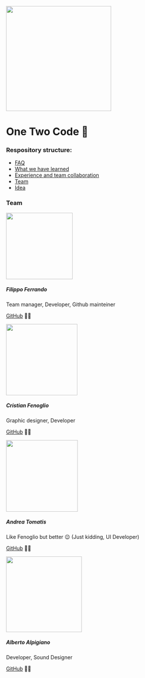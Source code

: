 <img title="" src="https://cdn.discordapp.com/attachments/816631707817869323/816632585970122752/LogoPNG.png" alt="" data-align="center" width="286">

# One Two Code :unicorn:

### Respository structure:
* [FAQ](https://github.com/PCTO-OneTwoCode/about-us/blob/main/FAQ.md)
* [What we have learned](https://github.com/PCTO-OneTwoCode/about-us/blob/main/WhatWeLearned.md)
* [Experience and team collaboration](https://github.com/PCTO-OneTwoCode/about-us/blob/main/ExperienceAndCollaboration.md)
* [Team](https://github.com/PCTO-OneTwoCode/about-us/blob/main/README.md)
* [Idea](https://github.com/PCTO-OneTwoCode/about-us/blob/main/Idea.md)

### Team

<img src="https://avatars.githubusercontent.com/u/55100628?s=400&u=207d3db106c04fea7bcae256f3cf7162f192415e&v=4" title="" alt="" width="181"> 

##### Filippo Ferrando

Team manager, Developer, Github mainteiner

[GitHub](https://github.com/filippo-ferrando) :man_mechanic:

<img src="https://avatars.githubusercontent.com/u/55739443?s=400&u=7a97544d3dab0d04bc85dc41a82ce3014c7b52d2&v=4" title="" alt="" width="194">

##### Cristian Fenoglio

Graphic designer, Developer

[GitHub](https://github.com/CristianFenoglio) :rainbow_flag:

<img src="https://avatars.githubusercontent.com/u/58698567?s=400&u=a9539a6d1266e0ae156a93b42e6e04c911e09fc1&v=4" title="" alt="" width="195">

##### Andrea Tomatis

Like Fenoglio but better :wink:
(Just kidding, UI Developer)

[GitHub](https://github.com/Andrea-Tomatis) :man_firefighter:

<img src="https://avatars.githubusercontent.com/u/61047024?s=400&u=454b9e6dc1027052991f0cf4166d10a51a600846&v=4" title="" alt="" width="206">

##### Alberto Alpigiano

Developer, Sound Designer

[GitHub](https://github.com/AlbyAa03) :man_farmer:
